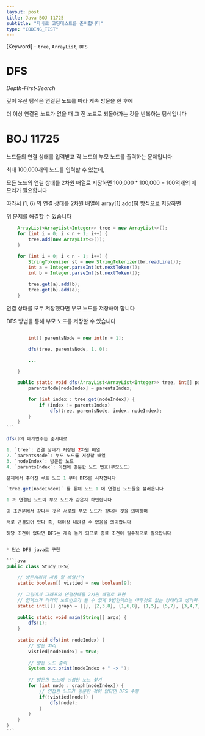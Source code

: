 ```yaml
---
layout: post
title: Java-BOJ 11725
subtitle: "자바로 코딩테스트를 준비합니다"
type: "CODING_TEST"
---
```


[Keyword] - `tree`, `ArrayList`, `DFS`

# DFS

_Depth-First-Search_

깊이 우선 탐색은 연결된 노드를 따라 게속 방문을 한 후에 

더 이상 연결된 노드가 없을 때 그 전 노드로 되돌아가는 것을 반복하는 탐색입니다

# BOJ 11725

노드들의 연결 상태를 입력받고 각 노드의 부모 노드를 출력하는 문제입니다

최대 100,000개의 노드를 입력할 수 있는데,

모든 노드의 연결 상태를 2차원 배열로 저장하면 100,000 * 100,000 = 100억개의 메모리가 필요합니다

따라서 (1, 6) 의 연결 상태를 2차원 배열에 array[1].add(6) 방식으로 저장하면

위 문제를 해결할 수 있습니다

```java
    ArrayList<ArrayList<Integer>> tree = new ArrayList<>();
    for (int i = 0; i < n + 1; i++) {
        tree.add(new ArrayList<>());
    }

    for (int i = 0; i < n - 1; i++) {
        StringTokenizer st = new StringTokenizer(br.readLine());
        int a = Integer.parseInt(st.nextToken());
        int b = Integer.parseInt(st.nextToken());

        tree.get(a).add(b);
        tree.get(b).add(a);
    }
```

연결 상태를 모두 저장했다면 부모 노드를 저장해야 합니다

DFS 방법을 통해 부모 노드를 저장할 수 있습니다

````java

        int[] parentsNode = new int[n + 1];

        dfs(tree, parentsNode, 1, 0);
		
		...

	}

    public static void dfs(ArrayList<ArrayList<Integer>> tree, int[] parentsNode, int nodeIndex, int parentsIndex) {
        parentsNode[nodeIndex] = parentsIndex;

        for (int index : tree.get(nodeIndex)) {
            if (index != parentsIndex)
                dfs(tree, parentsNode, index, nodeIndex);
        }
    }
```

dfs()의 매개변수는 순서대로

1. `tree`: 연결 상태가 저장된 2차원 배열
2. `parentsNode`: 부모 노드를 저장할 배열
3. `nodeIndex`: 방문할 노드
4. `parentsIndex`: 이전에 방문한 노드 번호(부모노드)

문제에서 주어진 루트 노드 1 부터 DFS를 시작합니다

`tree.get(nodeIndex)` 를 통해 노드 1 에 연결된 노드들을 불러옵니다

1 과 연결된 노드와 부모 노드가 같은지 확인합니다

이 조건문에서 같다는 것은 서로의 부모 노드가 같다는 것을 의미하며

서로 연결되어 있다 즉, 더이상 내려갈 수 없음을 의미합니다

해당 조건이 없다면 DFS는 게속 돌게 되므로 종료 조건이 필수적으로 필요합니다


* 단순 DFS java로 구현

```java
public class Study_DFS{

	// 방문처리에 사용 할 배열선언
	static boolean[] vistied = new boolean[9];
	
	// 그림예시 그래프의 연결상태를 2차원 배열로 표현
	// 인덱스가 각각의 노드번호가 될 수 있게 0번인덱스는 아무것도 없는 상태라고 생각하시면됩니다
	static int[][] graph = {{}, {2,3,8}, {1,6,8}, {1,5}, {5,7}, {3,4,7}, {2}, {4,5}, {1,2}};
	
	public static void main(String[] args) {
		dfs(1);
	}
	
	static void dfs(int nodeIndex) {
		// 방문 처리
		vistied[nodeIndex] = true;
		
		// 방문 노드 출력
		System.out.print(nodeIndex + " -> ");
		
		// 방문한 노드에 인접한 노드 찾기
		for (int node : graph[nodeIndex]) {
			// 인접한 노드가 방문한 적이 없다면 DFS 수행
			if(!vistied[node]) {
				dfs(node);
			}
		}
	}
}
```
